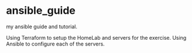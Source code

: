 # ansible_guide
my ansible guide and tutorial.

Using Terraform to setup the HomeLab and servers for the exercise.
Using Ansible to configure each of the servers.
